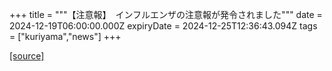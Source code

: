 +++
title = """【注意報】　インフルエンザの注意報が発令されました"""
date = 2024-12-19T06:00:00.000Z
expiryDate = 2024-12-25T12:36:43.094Z
tags = ["kuriyama","news"]
+++


[[source]](https://www.town.kuriyama.hokkaido.jp/soshiki/38/20991.html)

